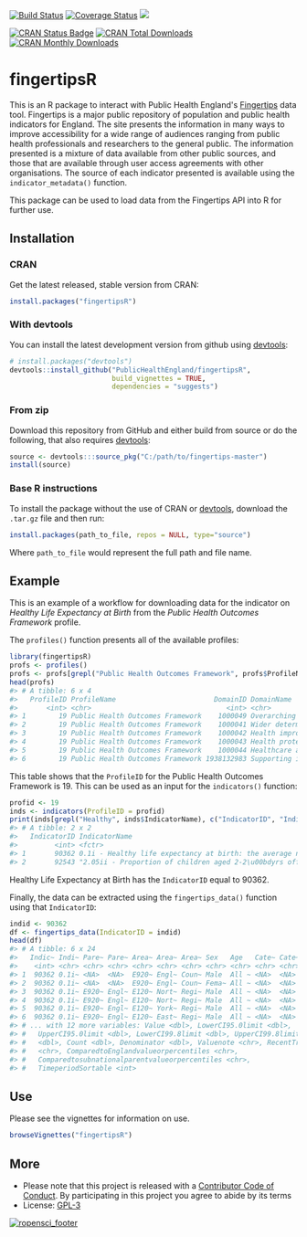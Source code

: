 
<!-- README.md is generated from README.Rmd. Please edit that file -->
[![Build Status](https://travis-ci.org/PublicHealthEngland/fingertipsR.svg)](https://travis-ci.org/PublicHealthEngland/fingertipsR) [![Coverage Status](https://coveralls.io/repos/github/PublicHealthEngland/fingertipsR/badge.svg?branch=master)](https://coveralls.io/github/PublicHealthEngland/fingertipsR?branch=master) [![](https://badges.ropensci.org/168_status.svg)](https://github.com/ropensci/onboarding/issues/168)

[![CRAN Status Badge](http://www.r-pkg.org/badges/version/fingertipsR)](https://cran.r-project.org/package=fingertipsR) [![CRAN Total Downloads](http://cranlogs.r-pkg.org/badges/grand-total/fingertipsR)](https://cran.r-project.org/package=fingertipsR) [![CRAN Monthly Downloads](http://cranlogs.r-pkg.org/badges/fingertipsR)](https://cran.r-project.org/package=fingertipsR)

fingertipsR
===========

This is an R package to interact with Public Health England's [Fingertips](http://fingertips.phe.org.uk/) data tool. Fingertips is a major public repository of population and public health indicators for England. The site presents the information in many ways to improve accessibility for a wide range of audiences ranging from public health professionals and researchers to the general public. The information presented is a mixture of data available from other public sources, and those that are available through user access agreements with other organisations. The source of each indicator presented is available using the `indicator_metadata()` function.

This package can be used to load data from the Fingertips API into R for further use.

Installation
------------

### CRAN

Get the latest released, stable version from CRAN:

``` r
install.packages("fingertipsR")
```

### With devtools

You can install the latest development version from github using [devtools](https://github.com/hadley/devtools):

``` r
# install.packages("devtools")
devtools::install_github("PublicHealthEngland/fingertipsR",
                         build_vignettes = TRUE,
                         dependencies = "suggests")
```

### From zip

Download this repository from GitHub and either build from source or do the following, that also requires [devtools](https://github.com/hadley/devtools):

``` r
source <- devtools:::source_pkg("C:/path/to/fingertips-master")
install(source)
```

### Base R instructions

To install the package without the use of CRAN or [devtools](https://github.com/hadley/devtools), download the `.tar.gz` file and then run:

``` r
install.packages(path_to_file, repos = NULL, type="source")
```

Where `path_to_file` would represent the full path and file name.

Example
-------

This is an example of a workflow for downloading data for the indicator on *Healthy Life Expectancy at Birth* from the *Public Health Outcomes Framework* profile.

The `profiles()` function presents all of the available profiles:

``` r
library(fingertipsR)
profs <- profiles()
profs <- profs[grepl("Public Health Outcomes Framework", profs$ProfileName),]
head(profs)
#> # A tibble: 6 x 4
#>   ProfileID ProfileName                        DomainID DomainName        
#>       <int> <chr>                                 <int> <chr>             
#> 1        19 Public Health Outcomes Framework    1000049 Overarching indic~
#> 2        19 Public Health Outcomes Framework    1000041 Wider determinant~
#> 3        19 Public Health Outcomes Framework    1000042 Health improvement
#> 4        19 Public Health Outcomes Framework    1000043 Health protection 
#> 5        19 Public Health Outcomes Framework    1000044 Healthcare and pr~
#> 6        19 Public Health Outcomes Framework 1938132983 Supporting inform~
```

This table shows that the `ProfileID` for the Public Health Outcomes Framework is 19. This can be used as an input for the `indicators()` function:

``` r
profid <- 19
inds <- indicators(ProfileID = profid)
print(inds[grepl("Healthy", inds$IndicatorName), c("IndicatorID", "IndicatorName")])
#> # A tibble: 2 x 2
#>   IndicatorID IndicatorName                                               
#>         <int> <fctr>                                                      
#> 1       90362 0.1i - Healthy life expectancy at birth: the average number~
#> 2       92543 "2.05ii - Proportion of children aged 2-2\u00bdyrs offered ~
```

Healthy Life Expectancy at Birth has the `IndicatorID` equal to 90362.

Finally, the data can be extracted using the `fingertips_data()` function using that `IndicatorID`:

``` r
indid <- 90362
df <- fingertips_data(IndicatorID = indid)
head(df)
#> # A tibble: 6 x 24
#>   Indic~ Indi~ Pare~ Pare~ Area~ Area~ Area~ Sex   Age   Cate~ Cate~ Time~
#>    <int> <chr> <chr> <chr> <chr> <chr> <chr> <chr> <chr> <chr> <chr> <chr>
#> 1  90362 0.1i~ <NA>  <NA>  E920~ Engl~ Coun~ Male  All ~ <NA>  <NA>  2009~
#> 2  90362 0.1i~ <NA>  <NA>  E920~ Engl~ Coun~ Fema~ All ~ <NA>  <NA>  2009~
#> 3  90362 0.1i~ E920~ Engl~ E120~ Nort~ Regi~ Male  All ~ <NA>  <NA>  2009~
#> 4  90362 0.1i~ E920~ Engl~ E120~ Nort~ Regi~ Male  All ~ <NA>  <NA>  2009~
#> 5  90362 0.1i~ E920~ Engl~ E120~ York~ Regi~ Male  All ~ <NA>  <NA>  2009~
#> 6  90362 0.1i~ E920~ Engl~ E120~ East~ Regi~ Male  All ~ <NA>  <NA>  2009~
#> # ... with 12 more variables: Value <dbl>, LowerCI95.0limit <dbl>,
#> #   UpperCI95.0limit <dbl>, LowerCI99.8limit <dbl>, UpperCI99.8limit
#> #   <dbl>, Count <dbl>, Denominator <dbl>, Valuenote <chr>, RecentTrend
#> #   <chr>, ComparedtoEnglandvalueorpercentiles <chr>,
#> #   Comparedtosubnationalparentvalueorpercentiles <chr>,
#> #   TimeperiodSortable <int>
```

Use
---

Please see the vignettes for information on use.

``` r
browseVignettes("fingertipsR")
```

More
----

-   Please note that this project is released with a [Contributor Code of Conduct](CONDUCT.md). By participating in this project you agree to abide by its terms
-   License: [GPL-3](https://opensource.org/licenses/GPL-3.0)

[![ropensci\_footer](https://ropensci.org/public_images/ropensci_footer.png)](https://ropensci.org)
